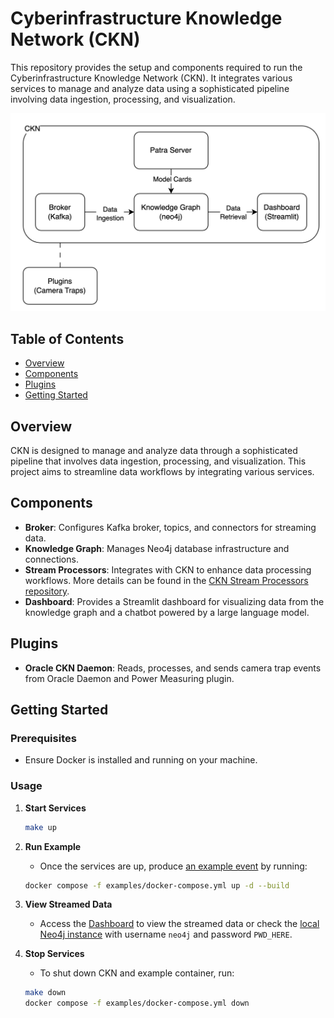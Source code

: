 # Cyberinfrastructure Knowledge Network (CKN)

This repository provides the setup and components required to run the Cyberinfrastructure Knowledge Network (CKN). It integrates various services to manage and analyze data using a sophisticated pipeline involving data ingestion, processing, and visualization.

![CKN Design](ckn-design.png)

## Table of Contents

- [Overview](#overview)
- [Components](#components)
- [Plugins](#plugins)
- [Getting Started](#getting-started)

## Overview

CKN is designed to manage and analyze data through a sophisticated pipeline that involves data ingestion, processing, and visualization. This project aims to streamline data workflows by integrating various services.

## Components

- **Broker**: Configures Kafka broker, topics, and connectors for streaming data.
- **Knowledge Graph**: Manages Neo4j database infrastructure and connections.
- **Stream Processors**: Integrates with CKN to enhance data processing workflows. More details can be found in the [CKN Stream Processors repository](https://github.com/Data-to-Insight-Center/ckn-stream-processors).
- **Dashboard**: Provides a Streamlit dashboard for visualizing data from the knowledge graph and a chatbot powered by a large language model.

## Plugins

- **Oracle CKN Daemon**: Reads, processes, and sends camera trap events from Oracle Daemon and Power Measuring plugin.

## Getting Started

### Prerequisites

- Ensure Docker is installed and running on your machine.

### Usage

1. **Start Services**
   ```bash
   make up
   ```

2. **Run Example**
   - Once the services are up, produce [an example event](examples/event.json) by running:
   ```bash
   docker compose -f examples/docker-compose.yml up -d --build
   ```

3. **View Streamed Data**
   - Access the [Dashboard](http://localhost:8502/Camera_Traps) to view the streamed data or check the [local Neo4j instance](http://localhost:7474/browser/) with username `neo4j` and password `PWD_HERE`.

4. **Stop Services**
    - To shut down CKN and example container, run:
    ```bash
    make down
   docker compose -f examples/docker-compose.yml down
    ```